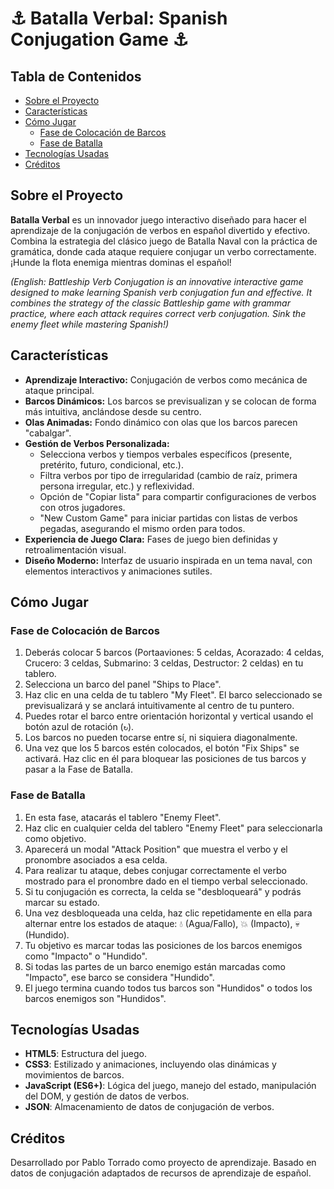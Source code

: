 # ⚓ Batalla Verbal: Spanish Conjugation Game ⚓

## Tabla de Contenidos
- [Sobre el Proyecto](#sobre-el-proyecto)
- [Características](#características)
- [Cómo Jugar](#cómo-jugar)
  - [Fase de Colocación de Barcos](#fase-de-colocación-de-barcos)
  - [Fase de Batalla](#fase-de-batalla)
- [Tecnologías Usadas](#tecnologías-usadas)
- [Créditos](#créditos)


## Sobre el Proyecto
**Batalla Verbal** es un innovador juego interactivo diseñado para hacer el aprendizaje de la conjugación de verbos en español divertido y efectivo. Combina la estrategia del clásico juego de Batalla Naval con la práctica de gramática, donde cada ataque requiere conjugar un verbo correctamente. ¡Hunde la flota enemiga mientras dominas el español!

*(English: Battleship Verb Conjugation is an innovative interactive game designed to make learning Spanish verb conjugation fun and effective. It combines the strategy of the classic Battleship game with grammar practice, where each attack requires correct verb conjugation. Sink the enemy fleet while mastering Spanish!)*

## Características
* **Aprendizaje Interactivo:** Conjugación de verbos como mecánica de ataque principal.
* **Barcos Dinámicos:** Los barcos se previsualizan y se colocan de forma más intuitiva, anclándose desde su centro.
* **Olas Animadas:** Fondo dinámico con olas que los barcos parecen "cabalgar".
* **Gestión de Verbos Personalizada:**
    * Selecciona verbos y tiempos verbales específicos (presente, pretérito, futuro, condicional, etc.).
    * Filtra verbos por tipo de irregularidad (cambio de raíz, primera persona irregular, etc.) y reflexividad.
    * Opción de "Copiar lista" para compartir configuraciones de verbos con otros jugadores.
    * "New Custom Game" para iniciar partidas con listas de verbos pegadas, asegurando el mismo orden para todos.
* **Experiencia de Juego Clara:** Fases de juego bien definidas y retroalimentación visual.
* **Diseño Moderno:** Interfaz de usuario inspirada en un tema naval, con elementos interactivos y animaciones sutiles.

## Cómo Jugar

### Fase de Colocación de Barcos
1.  Deberás colocar 5 barcos (Portaaviones: 5 celdas, Acorazado: 4 celdas, Crucero: 3 celdas, Submarino: 3 celdas, Destructor: 2 celdas) en tu tablero.
2.  Selecciona un barco del panel "Ships to Place".
3.  Haz clic en una celda de tu tablero "My Fleet". El barco seleccionado se previsualizará y se anclará intuitivamente al centro de tu puntero.
4.  Puedes rotar el barco entre orientación horizontal y vertical usando el botón azul de rotación (`↻`).
5.  Los barcos no pueden tocarse entre sí, ni siquiera diagonalmente.
6.  Una vez que los 5 barcos estén colocados, el botón "Fix Ships" se activará. Haz clic en él para bloquear las posiciones de tus barcos y pasar a la Fase de Batalla.

### Fase de Batalla
1.  En esta fase, atacarás el tablero "Enemy Fleet".
2.  Haz clic en cualquier celda del tablero "Enemy Fleet" para seleccionarla como objetivo.
3.  Aparecerá un modal "Attack Position" que muestra el verbo y el pronombre asociados a esa celda.
4.  Para realizar tu ataque, debes conjugar correctamente el verbo mostrado para el pronombre dado en el tiempo verbal seleccionado.
5.  Si tu conjugación es correcta, la celda se "desbloqueará" y podrás marcar su estado.
6.  Una vez desbloqueada una celda, haz clic repetidamente en ella para alternar entre los estados de ataque: 💧 (Agua/Fallo), 💥 (Impacto), 💀 (Hundido).
7.  Tu objetivo es marcar todas las posiciones de los barcos enemigos como "Impacto" o "Hundido".
8.  Si todas las partes de un barco enemigo están marcadas como "Impacto", ese barco se considera "Hundido".
9.  El juego termina cuando todos tus barcos son "Hundidos" o todos los barcos enemigos son "Hundidos".

## Tecnologías Usadas
* **HTML5**: Estructura del juego.
* **CSS3**: Estilizado y animaciones, incluyendo olas dinámicas y movimientos de barcos.
* **JavaScript (ES6+)**: Lógica del juego, manejo del estado, manipulación del DOM, y gestión de datos de verbos.
* **JSON**: Almacenamiento de datos de conjugación de verbos.


## Créditos
Desarrollado por Pablo Torrado como proyecto de aprendizaje.
Basado en datos de conjugación adaptados de recursos de aprendizaje de español.


